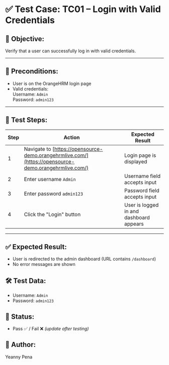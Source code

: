 # ✅ Test Case: TC01 – Login with Valid Credentials

## 🔹 Objective:
Verify that a user can successfully log in with valid credentials.

---

## 🧾 Preconditions:
- User is on the OrangeHRM login page
- Valid credentials:  
  Username: `Admin`  
  Password: `admin123`

---

## 🧪 Test Steps:

| Step | Action                                     | Expected Result                            |
|------|--------------------------------------------|---------------------------------------------|
| 1    | Navigate to [https://opensource-demo.orangehrmlive.com/](https://opensource-demo.orangehrmlive.com/) | Login page is displayed                    |
| 2    | Enter username `Admin`                     | Username field accepts input                |
| 3    | Enter password `admin123`                  | Password field accepts input                |
| 4    | Click the "Login" button                   | User is logged in and dashboard appears     |

---

## ✅ Expected Result:
- User is redirected to the admin dashboard (URL contains `/dashboard`)
- No error messages are shown

## 🛠️ Test Data:
- Username: `Admin`
- Password: `admin123`

## 📌 Status:
- Pass ✅ / Fail ❌ _(update after testing)_

## 📅 Author:
Yeanny Pena
